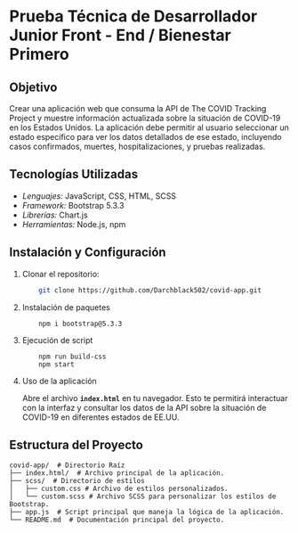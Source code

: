 # Prueba Técnica de Desarrollador Junior Front - End / Bienestar Primero

## Objetivo

Crear una aplicación web que consuma la API de The COVID Tracking Project y muestre
información actualizada sobre la situación de COVID-19 en los Estados Unidos. La
aplicación debe permitir al usuario seleccionar un estado específico para ver los datos
detallados de ese estado, incluyendo casos confirmados, muertes, hospitalizaciones, y
pruebas realizadas.

## Tecnologías Utilizadas

- *Lenguajes:* JavaScript, CSS, HTML, SCSS
- *Framework:* Bootstrap 5.3.3
- *Librerías:* Chart.js
- *Herramientas:* Node.js, npm

## Instalación y Configuración

1. Clonar el repositorio:

    ```Bash
        git clone https://github.com/Darchblack502/covid-app.git
    ```

2. Instalación de paquetes

    ```Properties
        npm i bootstrap@5.3.3
    ```

3. Ejecución de script

    ```Properties
        npm run build-css
        npm start
    ```

4. Uso de la aplicación

    Abre el archivo **`index.html`** en tu navegador. Esto te permitirá interactuar con la interfaz y consultar los datos de la API sobre la situación de COVID-19 en diferentes estados de EE.UU.

## Estructura del Proyecto

```Py
covid-app/  # Directorio Raíz
├── index.html/  # Archivo principal de la aplicación.
├── scss/  # Directorio de estilos
│   ├── custom.css # Archivo de estilos personalizados.
│   └── custom.scss # Archivo SCSS para personalizar los estilos de Bootstrap.
├── app.js  # Script principal que maneja la lógica de la aplicación.
└── README.md  # Documentación principal del proyecto.
```
